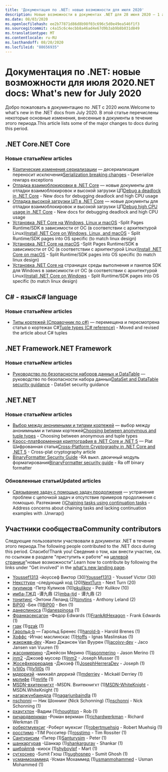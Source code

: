 ```yaml
---
title: 'Документация по .NET: новые возможности для июля 2020'
description: Новые возможности в документах .NET для 28 июня 2020 – 1 августа 2020.
ms.date: 08/03/2020
ms.openlocfilehash: ee2b77871d86d8b98f03c696c5d0e49ea546f1f3
ms.sourcegitcommit: c4a15c6c4ecbb8a46ad4e67d9b3ab9b8b031d849
ms.translationtype: MT
ms.contentlocale: ru-RU
ms.lasthandoff: 08/20/2020
ms.locfileid: "88656935"
---
```

# <a name="net-docs-whats-new-for-july-2020"></a><span data-ttu-id="8e894-103">Документация по .NET: новые возможности для июля 2020</span><span class="sxs-lookup"><span data-stu-id="8e894-103">.NET docs: What's new for July 2020</span></span>

<span data-ttu-id="8e894-104">Добро пожаловать в документацию по .NET с 2020 июля.</span><span class="sxs-lookup"><span data-stu-id="8e894-104">Welcome to what's new in the .NET docs from July 2020.</span></span> <span data-ttu-id="8e894-105">В этой статье перечислены некоторые основные изменения, внесенные в документы в течение этого периода.</span><span class="sxs-lookup"><span data-stu-id="8e894-105">This article lists some of the major changes to docs during this period.</span></span>

## <a name="net-core"></a><span data-ttu-id="8e894-106">.NET Core</span><span class="sxs-lookup"><span data-stu-id="8e894-106">.NET Core</span></span>

### <a name="new-articles"></a><span data-ttu-id="8e894-107">Новые статьи</span><span class="sxs-lookup"><span data-stu-id="8e894-107">New articles</span></span>

- <span data-ttu-id="8e894-108">[Критические изменения сериализации](../core/compatibility/serialization.md) — десериализация переносит исключения</span><span class="sxs-lookup"><span data-stu-id="8e894-108">[Serialization breaking changes](../core/compatibility/serialization.md) - Deserialize rewraps exceptions</span></span>
- <span data-ttu-id="8e894-109">[Отладка взаимоблокировки в .NET Core](../core/diagnostics/debug-deadlock.md) — новые документы для отладки взаимоблокировок и высокой загрузки ЦП</span><span class="sxs-lookup"><span data-stu-id="8e894-109">[Debug a deadlock in .NET Core](../core/diagnostics/debug-deadlock.md) - New docs for debugging deadlock and high CPU usage</span></span>
- <span data-ttu-id="8e894-110">[Отладка высокой загрузки ЦП в .NET Core](../core/diagnostics/debug-highcpu.md) — новые документы для отладки взаимоблокировок и высокой загрузки ЦП</span><span class="sxs-lookup"><span data-stu-id="8e894-110">[Debug high CPU usage in .NET Core](../core/diagnostics/debug-highcpu.md) - New docs for debugging deadlock and high CPU usage</span></span>
- <span data-ttu-id="8e894-111">[Установка .NET Core на Windows, Linux и macOS](../core/install/index.yml) -Split Pages Runtime/SDK в зависимости от ОС (в соответствии с архитектурой Linux)</span><span class="sxs-lookup"><span data-stu-id="8e894-111">[Install .NET Core on Windows, Linux, and macOS](../core/install/index.yml) - Split Runtime/SDK pages into OS specific (to match linux design)</span></span>
- <span data-ttu-id="8e894-112">[Установка .NET Core на macOS](../core/install/macos.md) -Split Pages Runtime/SDK в зависимости от ОС (в соответствии с архитектурой Linux)</span><span class="sxs-lookup"><span data-stu-id="8e894-112">[Install .NET Core on macOS](../core/install/macos.md) - Split Runtime/SDK pages into OS specific (to match linux design)</span></span>
- <span data-ttu-id="8e894-113">[Установка .NET Core на](../core/install/windows.md) страницах среды выполнения и пакетов SDK для Windows в зависимости от ОС (в соответствии с архитектурой Linux)</span><span class="sxs-lookup"><span data-stu-id="8e894-113">[Install .NET Core on Windows](../core/install/windows.md) - Split Runtime/SDK pages into OS specific (to match linux design)</span></span>

## <a name="c-language"></a><span data-ttu-id="8e894-114">C# - язык</span><span class="sxs-lookup"><span data-stu-id="8e894-114">C# language</span></span>

### <a name="new-articles"></a><span data-ttu-id="8e894-115">Новые статьи</span><span class="sxs-lookup"><span data-stu-id="8e894-115">New articles</span></span>

- <span data-ttu-id="8e894-116">[Типы кортежей (Справочник по c#)](../csharp/language-reference/builtin-types/value-tuples.md) — перемещена и пересмотрена статья о кортежах C#</span><span class="sxs-lookup"><span data-stu-id="8e894-116">[Tuple types (C# reference)](../csharp/language-reference/builtin-types/value-tuples.md) - Moved and revised the article about C# tuples</span></span>

## <a name="net-framework"></a><span data-ttu-id="8e894-117">.NET Framework</span><span class="sxs-lookup"><span data-stu-id="8e894-117">.NET Framework</span></span>

### <a name="new-articles"></a><span data-ttu-id="8e894-118">Новые статьи</span><span class="sxs-lookup"><span data-stu-id="8e894-118">New articles</span></span>

- <span data-ttu-id="8e894-119">[Руководство по безопасности наборов данных и DataTable](../framework/data/adonet/dataset-datatable-dataview/security-guidance.md) — руководство по безопасности набора данных</span><span class="sxs-lookup"><span data-stu-id="8e894-119">[DataSet and DataTable security guidance](../framework/data/adonet/dataset-datatable-dataview/security-guidance.md) - DataSet security guidance</span></span>

## <a name="net"></a><span data-ttu-id="8e894-120">.NET</span><span class="sxs-lookup"><span data-stu-id="8e894-120">.NET</span></span>

### <a name="new-articles"></a><span data-ttu-id="8e894-121">Новые статьи</span><span class="sxs-lookup"><span data-stu-id="8e894-121">New articles</span></span>

- <span data-ttu-id="8e894-122">[Выбор между анонимными и типами кортежей](/dotnet/standard/design-guidelines/choosing-between-anonymous-and-tuple) — выбор между анонимными и типами кортежей</span><span class="sxs-lookup"><span data-stu-id="8e894-122">[Choosing between anonymous and tuple types](/dotnet/standard/design-guidelines/choosing-between-anonymous-and-tuple) - Choosing between anonymous and tuple types</span></span>
- <span data-ttu-id="8e894-123">[Кросс-платформенная криптография в .NET Core и .NET 5](../standard/security/cross-platform-cryptography.md) — Plat Шифрованная статья</span><span class="sxs-lookup"><span data-stu-id="8e894-123">[Cross-Platform Cryptography in .NET Core and .NET 5](../standard/security/cross-platform-cryptography.md) - Cross-plat cryptography article</span></span>
- <span data-ttu-id="8e894-124">[BinaryFormatter Security Guide](../standard/serialization/binaryformatter-security-guide.md) -RA выкл. двоичный модуль форматирования</span><span class="sxs-lookup"><span data-stu-id="8e894-124">[BinaryFormatter security guide](../standard/serialization/binaryformatter-security-guide.md) - Ra off binary formatter</span></span>

### <a name="updated-articles"></a><span data-ttu-id="8e894-125">Обновленные статьи</span><span class="sxs-lookup"><span data-stu-id="8e894-125">Updated articles</span></span>

- <span data-ttu-id="8e894-126">[Связывание задач с помощью задач продолжения](../standard/parallel-programming/chaining-tasks-by-using-continuation-tasks.md) — устранение проблем с цепочкой задач и отсутствие примеров продолжения с помощью. Разтекание ()</span><span class="sxs-lookup"><span data-stu-id="8e894-126">[Chaining tasks using continuation tasks](../standard/parallel-programming/chaining-tasks-by-using-continuation-tasks.md) - Address concerns about chaining tasks and lacking continuation examples with .Unwrap()</span></span>

## <a name="community-contributors"></a><span data-ttu-id="8e894-127">Участники сообщества</span><span class="sxs-lookup"><span data-stu-id="8e894-127">Community contributors</span></span>

<span data-ttu-id="8e894-128">Следующие пользователи участвовали в документах .NET в течение этого периода.</span><span class="sxs-lookup"><span data-stu-id="8e894-128">The following people contributed to the .NET docs during this period.</span></span> <span data-ttu-id="8e894-129">Спасибо!</span><span class="sxs-lookup"><span data-stu-id="8e894-129">Thank you!</span></span> <span data-ttu-id="8e894-130">Сведения о том, как внести участие, см. по ссылкам в разделе "приступить к работе" на [целевой странице](index.yml)"новые возможности".</span><span class="sxs-lookup"><span data-stu-id="8e894-130">Learn how to contribute by following the links under "Get involved" in the [what's new landing page](index.yml).</span></span>

- <span data-ttu-id="8e894-131">[Youssef1313](https://github.com/Youssef1313) -йоуссеф Виктор (30)</span><span class="sxs-lookup"><span data-stu-id="8e894-131">[Youssef1313](https://github.com/Youssef1313) - Youssef Victor (30)</span></span>
- <span data-ttu-id="8e894-132">[Нексттурн](https://github.com/NextTurn) -следующий ход (20)</span><span class="sxs-lookup"><span data-stu-id="8e894-132">[NextTurn](https://github.com/NextTurn) - Next Turn (20)</span></span>
- <span data-ttu-id="8e894-133">[пкуликов](https://github.com/pkulikov) -Петр Куликов (10)</span><span class="sxs-lookup"><span data-stu-id="8e894-133">[pkulikov](https://github.com/pkulikov) - Petr Kulikov (10)</span></span>
- <span data-ttu-id="8e894-134">[имба-ТЖД](https://github.com/imba-tjd) -谭九鼎 (2)</span><span class="sxs-lookup"><span data-stu-id="8e894-134">[imba-tjd](https://github.com/imba-tjd) - 谭九鼎 (2)</span></span>
- <span data-ttu-id="8e894-135">[тонитинс](https://github.com/tonytins) -Энтони Леланд (2)</span><span class="sxs-lookup"><span data-stu-id="8e894-135">[tonytins](https://github.com/tonytins) - Anthony Leland (2)</span></span>
- <span data-ttu-id="8e894-136">[BiP00](https://github.com/BiP00) -Бен (1)</span><span class="sxs-lookup"><span data-stu-id="8e894-136">[BiP00](https://github.com/BiP00) - Ben (1)</span></span>
- <span data-ttu-id="8e894-137">[данеспиноса](https://github.com/danespinosa) (1)</span><span class="sxs-lookup"><span data-stu-id="8e894-137">[danespinosa](https://github.com/danespinosa) (1)</span></span>
- <span data-ttu-id="8e894-138">[Франкасексагон](https://github.com/FrankAtHexagon) -Федор Edwards (1)</span><span class="sxs-lookup"><span data-stu-id="8e894-138">[FrankAtHexagon](https://github.com/FrankAtHexagon) - Frank Edwards (1)</span></span>
- <span data-ttu-id="8e894-139">[гзак](https://github.com/gzak) (1)</span><span class="sxs-lookup"><span data-stu-id="8e894-139">[gzak](https://github.com/gzak) (1)</span></span>
- <span data-ttu-id="8e894-140">[Гарольд-b](https://github.com/harold-b) — Гарольд Бренес (1)</span><span class="sxs-lookup"><span data-stu-id="8e894-140">[harold-b](https://github.com/harold-b) - Harold Brenes (1)</span></span>
- <span data-ttu-id="8e894-141">[Хоффс](https://github.com/Hoffs) -Игнас маслинскас (1)</span><span class="sxs-lookup"><span data-stu-id="8e894-141">[Hoffs](https://github.com/Hoffs) - Ignas Maslinskas (1)</span></span>
- <span data-ttu-id="8e894-142">[жакожвв-dev](https://github.com/jacojvv-dev) -Жако Джансен Van Вуурен (1)</span><span class="sxs-lookup"><span data-stu-id="8e894-142">[jacojvv-dev](https://github.com/jacojvv-dev) - Jaco Jansen van Vuuren (1)</span></span>
- <span data-ttu-id="8e894-143">[жасонмерино](https://github.com/jasonmerino) -Джейсон Мерино (1)</span><span class="sxs-lookup"><span data-stu-id="8e894-143">[jasonmerino](https://github.com/jasonmerino) - Jason Merino (1)</span></span>
- <span data-ttu-id="8e894-144">[jnm2](https://github.com/jnm2) -Джозеф муссер (1)</span><span class="sxs-lookup"><span data-stu-id="8e894-144">[jnm2](https://github.com/jnm2) - Joseph Musser (1)</span></span>
- <span data-ttu-id="8e894-145">[Жосефхеррерадев](https://github.com/JosephHerreraDev) -Джозеф (1)</span><span class="sxs-lookup"><span data-stu-id="8e894-145">[JosephHerreraDev](https://github.com/JosephHerreraDev) - Joseph (1)</span></span>
- <span data-ttu-id="8e894-146">[lv1il0s](https://github.com/lv1il0s) (1)</span><span class="sxs-lookup"><span data-stu-id="8e894-146">[lv1il0s](https://github.com/lv1il0s) (1)</span></span>
- <span data-ttu-id="8e894-147">[мдерриэй](https://github.com/mderriey) -миккаëл дерриэй (1)</span><span class="sxs-lookup"><span data-stu-id="8e894-147">[mderriey](https://github.com/mderriey) - Mickaël Derriey (1)</span></span>
- <span data-ttu-id="8e894-148">[мрлифе](https://github.com/mrlife) (1)</span><span class="sxs-lookup"><span data-stu-id="8e894-148">[mrlife](https://github.com/mrlife) (1)</span></span>
- <span data-ttu-id="8e894-149">[MSDN-вхитекнигхт](https://github.com/MSDN-WhiteKnight) -MSDN. Вхитекнигхт (1)</span><span class="sxs-lookup"><span data-stu-id="8e894-149">[MSDN-WhiteKnight](https://github.com/MSDN-WhiteKnight) - MSDN.WhiteKnight (1)</span></span>
- <span data-ttu-id="8e894-150">[нагаржунбаиндла](https://github.com/nagarjunbaindla) (1)</span><span class="sxs-lookup"><span data-stu-id="8e894-150">[nagarjunbaindla](https://github.com/nagarjunbaindla) (1)</span></span>
- <span data-ttu-id="8e894-151">[nschonni](https://github.com/nschonni) — Ник Шоннинг (Nick Schonning) (1)</span><span class="sxs-lookup"><span data-stu-id="8e894-151">[nschonni](https://github.com/nschonni) - Nick Schonning (1)</span></span>
- <span data-ttu-id="8e894-152">[рхаугхтон](https://github.com/rhoughton) -Вадим (1)</span><span class="sxs-lookup"><span data-stu-id="8e894-152">[rhoughton](https://github.com/rhoughton) - Rob (1)</span></span>
- <span data-ttu-id="8e894-153">[ричардверкман](https://github.com/richardwerkman) -Роман веркман (1)</span><span class="sxs-lookup"><span data-stu-id="8e894-153">[richardwerkman](https://github.com/richardwerkman) - Richard Werkman (1)</span></span>
- <span data-ttu-id="8e894-154">[робертмуехсиг](https://github.com/robertmuehsig) -Роберт муехсиг (1)</span><span class="sxs-lookup"><span data-stu-id="8e894-154">[robertmuehsig](https://github.com/robertmuehsig) - Robert Muehsig (1)</span></span>
- <span data-ttu-id="8e894-155">[росстимо](https://github.com/rosstimo) -TIM Росситер (1)</span><span class="sxs-lookup"><span data-stu-id="8e894-155">[rosstimo](https://github.com/rosstimo) - Tim Rossiter (1)</span></span>
- <span data-ttu-id="8e894-156">[Сантурисим](https://github.com/Santurysim) -Питер (1)</span><span class="sxs-lookup"><span data-stu-id="8e894-156">[Santurysim](https://github.com/Santurysim) - Peter (1)</span></span>
- <span data-ttu-id="8e894-157">[шанкаргурав](https://github.com/shankargurav) -Шанкар (1)</span><span class="sxs-lookup"><span data-stu-id="8e894-157">[shankargurav](https://github.com/shankargurav) - Shankar (1)</span></span>
- <span data-ttu-id="8e894-158">[шибойлпф](https://github.com/shyboylpf) -киоск (1)</span><span class="sxs-lookup"><span data-stu-id="8e894-158">[shyboylpf](https://github.com/shyboylpf) - Mart (1)</span></span>
- <span data-ttu-id="8e894-159">[сугхоснео](https://github.com/sughosneo) -Sumit Гхош (1)</span><span class="sxs-lookup"><span data-stu-id="8e894-159">[sughosneo](https://github.com/sughosneo) - Sumit Ghosh (1)</span></span>
- <span data-ttu-id="8e894-160">[усманмохаммед](https://github.com/usmanmohammed) -Усман Мохаммед (1)</span><span class="sxs-lookup"><span data-stu-id="8e894-160">[usmanmohammed](https://github.com/usmanmohammed) - Usman Mohammed (1)</span></span>
